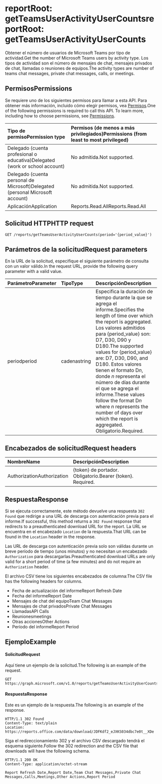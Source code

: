 # <a name="reportroot-getteamsuseractivityusercounts"></a><span data-ttu-id="2d12a-101">reportRoot: getTeamsUserActivityUserCounts</span><span class="sxs-lookup"><span data-stu-id="2d12a-101">reportRoot: getTeamsUserActivityUserCounts</span></span>

<span data-ttu-id="2d12a-102">Obtener el número de usuarios de Microsoft Teams por tipo de actividad.</span><span class="sxs-lookup"><span data-stu-id="2d12a-102">Get the number of Microsoft Teams users by activity type.</span></span> <span data-ttu-id="2d12a-103">Los tipos de actividad son el número de mensajes de chat, mensajes privados de chat, llamadas o reuniones de equipos.</span><span class="sxs-lookup"><span data-stu-id="2d12a-103">The activity types are number of teams chat messages, private chat messages, calls, or meetings.</span></span>

## <a name="permissions"></a><span data-ttu-id="2d12a-104">Permisos</span><span class="sxs-lookup"><span data-stu-id="2d12a-104">Permissions</span></span>

<span data-ttu-id="2d12a-p102">Se requiere uno de los siguientes permisos para llamar a esta API. Para obtener más información, incluido cómo elegir permisos, vea [Permisos](../../../concepts/permissions_reference.md).</span><span class="sxs-lookup"><span data-stu-id="2d12a-p102">One of the following permissions is required to call this API. To learn more, including how to choose permissions, see [Permissions](../../../concepts/permissions_reference.md).</span></span>

| <span data-ttu-id="2d12a-107">Tipo de permiso</span><span class="sxs-lookup"><span data-stu-id="2d12a-107">Permission type</span></span>                        | <span data-ttu-id="2d12a-108">Permisos (de menos a más privilegiados)</span><span class="sxs-lookup"><span data-stu-id="2d12a-108">Permissions (from least to most privileged)</span></span> |
| :------------------------------------- | :--------------------------------------- |
| <span data-ttu-id="2d12a-109">Delegado (cuenta profesional o educativa)</span><span class="sxs-lookup"><span data-stu-id="2d12a-109">Delegated (work or school account)</span></span>     | <span data-ttu-id="2d12a-110">No admitida.</span><span class="sxs-lookup"><span data-stu-id="2d12a-110">Not supported.</span></span>                           |
| <span data-ttu-id="2d12a-111">Delegado (cuenta personal de Microsoft)</span><span class="sxs-lookup"><span data-stu-id="2d12a-111">Delegated (personal Microsoft account)</span></span> | <span data-ttu-id="2d12a-112">No admitida.</span><span class="sxs-lookup"><span data-stu-id="2d12a-112">Not supported.</span></span>                           |
| <span data-ttu-id="2d12a-113">Aplicación</span><span class="sxs-lookup"><span data-stu-id="2d12a-113">Application</span></span>                            | <span data-ttu-id="2d12a-114">Reports.Read.All</span><span class="sxs-lookup"><span data-stu-id="2d12a-114">Reports.Read.All</span></span>                         |

## <a name="http-request"></a><span data-ttu-id="2d12a-115">Solicitud HTTP</span><span class="sxs-lookup"><span data-stu-id="2d12a-115">HTTP request</span></span>

<!-- { "blockType": "ignored" } -->

```http
GET /reports/getTeamsUserActivityUserCounts(period='{period_value}')
```

## <a name="request-parameters"></a><span data-ttu-id="2d12a-116">Parámetros de la solicitud</span><span class="sxs-lookup"><span data-stu-id="2d12a-116">Request parameters</span></span>

<span data-ttu-id="2d12a-117">En la URL de la solicitud, especifique el siguiente parámetro de consulta con un valor válido.</span><span class="sxs-lookup"><span data-stu-id="2d12a-117">In the request URL, provide the following query parameter with a valid value.</span></span>

| <span data-ttu-id="2d12a-118">Parámetro</span><span class="sxs-lookup"><span data-stu-id="2d12a-118">Parameter</span></span> | <span data-ttu-id="2d12a-119">Tipo</span><span class="sxs-lookup"><span data-stu-id="2d12a-119">Type</span></span>   | <span data-ttu-id="2d12a-120">Descripción</span><span class="sxs-lookup"><span data-stu-id="2d12a-120">Description</span></span>                              |
| :-------- | :----- | :--------------------------------------- |
| <span data-ttu-id="2d12a-121">period</span><span class="sxs-lookup"><span data-stu-id="2d12a-121">period</span></span>    | <span data-ttu-id="2d12a-122">cadena</span><span class="sxs-lookup"><span data-stu-id="2d12a-122">string</span></span> | <span data-ttu-id="2d12a-123">Especifica la duración de tiempo durante la que se agrega el informe.</span><span class="sxs-lookup"><span data-stu-id="2d12a-123">Specifies the length of time over which the report is aggregated.</span></span> <span data-ttu-id="2d12a-124">Los valores admitidos para {period_value} son: D7, D30, D90 y D180.</span><span class="sxs-lookup"><span data-stu-id="2d12a-124">The supported values for {period_value} are: D7, D30, D90, and D180.</span></span> <span data-ttu-id="2d12a-125">Estos valores tienen el formato D*n*, donde *n* representa el número de días durante el que se agrega el informe.</span><span class="sxs-lookup"><span data-stu-id="2d12a-125">These values follow the format D*n* where *n* represents the number of days over which the report is aggregated.</span></span> <span data-ttu-id="2d12a-126">Obligatorio.</span><span class="sxs-lookup"><span data-stu-id="2d12a-126">Required.</span></span> |

## <a name="request-headers"></a><span data-ttu-id="2d12a-127">Encabezados de solicitud</span><span class="sxs-lookup"><span data-stu-id="2d12a-127">Request headers</span></span>

| <span data-ttu-id="2d12a-128">Nombre</span><span class="sxs-lookup"><span data-stu-id="2d12a-128">Name</span></span>          | <span data-ttu-id="2d12a-129">Descripción</span><span class="sxs-lookup"><span data-stu-id="2d12a-129">Description</span></span>               |
| :------------ | :------------------------ |
| <span data-ttu-id="2d12a-130">Authorization</span><span class="sxs-lookup"><span data-stu-id="2d12a-130">Authorization</span></span> | <span data-ttu-id="2d12a-p104">{token} de portador. Obligatorio.</span><span class="sxs-lookup"><span data-stu-id="2d12a-p104">Bearer {token}. Required.</span></span> |

## <a name="response"></a><span data-ttu-id="2d12a-133">Respuesta</span><span class="sxs-lookup"><span data-stu-id="2d12a-133">Response</span></span>

<span data-ttu-id="2d12a-134">Si se ejecuta correctamente, este método devuelve una respuesta `302 Found` que redirige a una URL de descarga con autenticación previa para el informe.</span><span class="sxs-lookup"><span data-stu-id="2d12a-134">If successful, this method returns a `302 Found` response that redirects to a preauthenticated download URL for the report.</span></span> <span data-ttu-id="2d12a-135">La URL se encuentra en el encabezado `Location` de la respuesta.</span><span class="sxs-lookup"><span data-stu-id="2d12a-135">That URL can be found in the `Location` header in the response.</span></span>

<span data-ttu-id="2d12a-136">Las URL de descarga con autenticación previa solo son válidas durante un breve período de tiempo (unos minutos) y no necesitan un encabezado `Authorization` para descargarlas.</span><span class="sxs-lookup"><span data-stu-id="2d12a-136">Preauthenticated download URLs are only valid for a short period of time (a few minutes) and do not require an `Authorization` header.</span></span>

<span data-ttu-id="2d12a-137">El archivo CSV tiene los siguientes encabezados de columna:</span><span class="sxs-lookup"><span data-stu-id="2d12a-137">The CSV file has the following headers for columns.</span></span>

- <span data-ttu-id="2d12a-138">Fecha de actualización del informe</span><span class="sxs-lookup"><span data-stu-id="2d12a-138">Report Refresh Date</span></span>
- <span data-ttu-id="2d12a-139">Fecha del informe</span><span class="sxs-lookup"><span data-stu-id="2d12a-139">Report Date</span></span>
- <span data-ttu-id="2d12a-140">Mensajes de chat del equipo</span><span class="sxs-lookup"><span data-stu-id="2d12a-140">Team Chat Messages</span></span>
- <span data-ttu-id="2d12a-141">Mensajes de chat privados</span><span class="sxs-lookup"><span data-stu-id="2d12a-141">Private Chat Messages</span></span>
- <span data-ttu-id="2d12a-142">Llamadas</span><span class="sxs-lookup"><span data-stu-id="2d12a-142">API Calls</span></span>
- <span data-ttu-id="2d12a-143">Reuniones</span><span class="sxs-lookup"><span data-stu-id="2d12a-143">meetings</span></span>
- <span data-ttu-id="2d12a-144">Otras acciones</span><span class="sxs-lookup"><span data-stu-id="2d12a-144">Other Actions</span></span>
- <span data-ttu-id="2d12a-145">Período del informe</span><span class="sxs-lookup"><span data-stu-id="2d12a-145">Report Period</span></span>

## <a name="example"></a><span data-ttu-id="2d12a-146">Ejemplo</span><span class="sxs-lookup"><span data-stu-id="2d12a-146">Example</span></span>

#### <a name="request"></a><span data-ttu-id="2d12a-147">Solicitud</span><span class="sxs-lookup"><span data-stu-id="2d12a-147">Request</span></span>

<span data-ttu-id="2d12a-148">Aquí tiene un ejemplo de la solicitud.</span><span class="sxs-lookup"><span data-stu-id="2d12a-148">The following is an example of the request.</span></span>

<!-- {
  "blockType": "request",
  "name": "reportroot_getteamsuseractivityusercounts"
}-->

```http
GET https://graph.microsoft.com/v1.0/reports/getTeamsUserActivityUserCounts(period='D7')
```

#### <a name="response"></a><span data-ttu-id="2d12a-149">Respuesta</span><span class="sxs-lookup"><span data-stu-id="2d12a-149">Response</span></span>

<span data-ttu-id="2d12a-150">Este es un ejemplo de la respuesta.</span><span class="sxs-lookup"><span data-stu-id="2d12a-150">The following is an example of the response.</span></span>

<!-- { "blockType": "ignored" } --> 

```http
HTTP/1.1 302 Found
Content-Type: text/plain
Location: https://reports.office.com/data/download/JDFKdf2_eJXKS034dbc7e0t__XDe
```

<span data-ttu-id="2d12a-151">Siga el redireccionamiento 302 y el archivo CSV descargado tendrá el esquema siguiente.</span><span class="sxs-lookup"><span data-stu-id="2d12a-151">Follow the 302 redirection and the CSV file that downloads will have the following schema.</span></span>

<!-- {
  "blockType": "response",
  "truncated": true,
  "@odata.type": "stream"
} -->

```http
HTTP/1.1 200 OK
Content-Type: application/octet-stream

Report Refresh Date,Report Date,Team Chat Messages,Private Chat Messages,Calls,Meetings,Other Actions,Report Period
```
